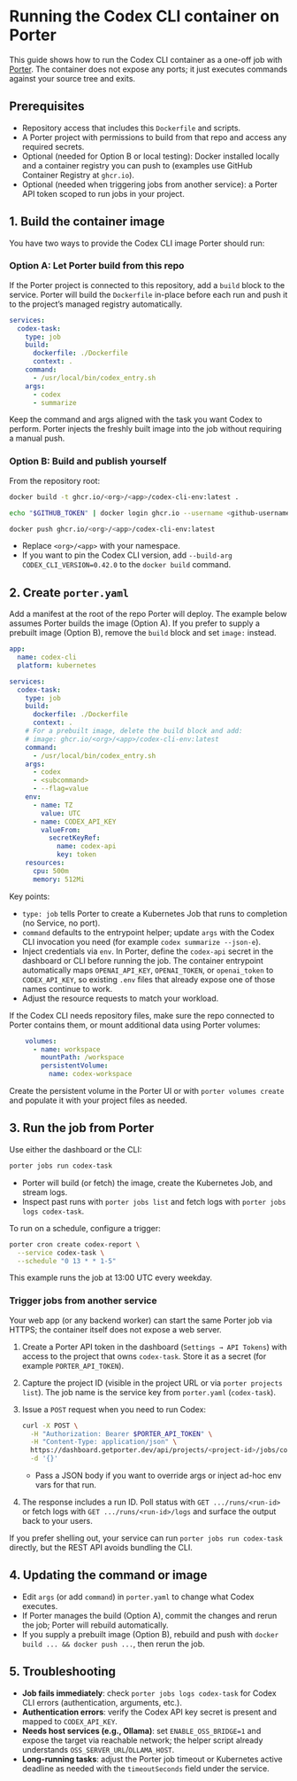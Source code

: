 # Running the Codex CLI container on Porter

This guide shows how to run the Codex CLI container as a one-off job with [Porter](https://www.porter.run). The container does not expose any ports; it just executes commands against your source tree and exits.

## Prerequisites
- Repository access that includes this `Dockerfile` and scripts.
- A Porter project with permissions to build from that repo and access any required secrets.
- Optional (needed for Option B or local testing): Docker installed locally and a container registry you can push to (examples use GitHub Container Registry at `ghcr.io`).
- Optional (needed when triggering jobs from another service): a Porter API token scoped to run jobs in your project.

## 1. Build the container image
You have two ways to provide the Codex CLI image Porter should run:

### Option A: Let Porter build from this repo
If the Porter project is connected to this repository, add a `build` block to the service. Porter will build the `Dockerfile` in-place before each run and push it to the project’s managed registry automatically.

```yaml
services:
  codex-task:
    type: job
    build:
      dockerfile: ./Dockerfile
      context: .
    command:
      - /usr/local/bin/codex_entry.sh
    args:
      - codex
      - summarize
```

Keep the command and args aligned with the task you want Codex to perform. Porter injects the freshly built image into the job without requiring a manual push.

### Option B: Build and publish yourself
From the repository root:

```bash
docker build -t ghcr.io/<org>/<app>/codex-cli-env:latest .

echo "$GITHUB_TOKEN" | docker login ghcr.io --username <github-username> --password-stdin

docker push ghcr.io/<org>/<app>/codex-cli-env:latest
```

- Replace `<org>/<app>` with your namespace.
- If you want to pin the Codex CLI version, add `--build-arg CODEX_CLI_VERSION=0.42.0` to the `docker build` command.

## 2. Create `porter.yaml`
Add a manifest at the root of the repo Porter will deploy. The example below assumes Porter builds the image (Option A). If you prefer to supply a prebuilt image (Option B), remove the `build` block and set `image:` instead.

```yaml
app:
  name: codex-cli
  platform: kubernetes

services:
  codex-task:
    type: job
    build:
      dockerfile: ./Dockerfile
      context: .
    # For a prebuilt image, delete the build block and add:
    # image: ghcr.io/<org>/<app>/codex-cli-env:latest
    command:
      - /usr/local/bin/codex_entry.sh
    args:
      - codex
      - <subcommand>
      - --flag=value
    env:
      - name: TZ
        value: UTC
      - name: CODEX_API_KEY
        valueFrom:
          secretKeyRef:
            name: codex-api
            key: token
    resources:
      cpu: 500m
      memory: 512Mi
```

Key points:
- `type: job` tells Porter to create a Kubernetes Job that runs to completion (no Service, no port).
- `command` defaults to the entrypoint helper; update `args` with the Codex CLI invocation you need (for example `codex summarize --json-e`).
- Inject credentials via `env`. In Porter, define the `codex-api` secret in the dashboard or CLI before running the job. The container entrypoint automatically maps `OPENAI_API_KEY`, `OPENAI_TOKEN`, or `openai_token` to `CODEX_API_KEY`, so existing `.env` files that already expose one of those names continue to work.
- Adjust the resource requests to match your workload.

If the Codex CLI needs repository files, make sure the repo connected to Porter contains them, or mount additional data using Porter volumes:

```yaml
    volumes:
      - name: workspace
        mountPath: /workspace
        persistentVolume:
          name: codex-workspace
```

Create the persistent volume in the Porter UI or with `porter volumes create` and populate it with your project files as needed.

## 3. Run the job from Porter
Use either the dashboard or the CLI:

```bash
porter jobs run codex-task
```

- Porter will build (or fetch) the image, create the Kubernetes Job, and stream logs.
- Inspect past runs with `porter jobs list` and fetch logs with `porter jobs logs codex-task`.

To run on a schedule, configure a trigger:

```bash
porter cron create codex-report \
  --service codex-task \
  --schedule "0 13 * * 1-5"
```

This example runs the job at 13:00 UTC every weekday.

### Trigger jobs from another service
Your web app (or any backend worker) can start the same Porter job via HTTPS; the container itself does not expose a web server.

1. Create a Porter API token in the dashboard (`Settings → API Tokens`) with access to the project that owns `codex-task`. Store it as a secret (for example `PORTER_API_TOKEN`).
2. Capture the project ID (visible in the project URL or via `porter projects list`). The job name is the service key from `porter.yaml` (`codex-task`).
3. Issue a `POST` request when you need to run Codex:

   ```bash
   curl -X POST \
     -H "Authorization: Bearer $PORTER_API_TOKEN" \
     -H "Content-Type: application/json" \
     https://dashboard.getporter.dev/api/projects/<project-id>/jobs/codex-task/run \
     -d '{}'
   ```

   - Pass a JSON body if you want to override args or inject ad-hoc env vars for that run.
4. The response includes a run ID. Poll status with `GET .../runs/<run-id>` or fetch logs with `GET .../runs/<run-id>/logs` and surface the output back to your users.

If you prefer shelling out, your service can run `porter jobs run codex-task` directly, but the REST API avoids bundling the CLI.

## 4. Updating the command or image
- Edit `args` (or add `command`) in `porter.yaml` to change what Codex executes.
- If Porter manages the build (Option A), commit the changes and rerun the job; Porter will rebuild automatically.
- If you supply a prebuilt image (Option B), rebuild and push with `docker build ... && docker push ...`, then rerun the job.

## 5. Troubleshooting
- **Job fails immediately**: check `porter jobs logs codex-task` for Codex CLI errors (authentication, arguments, etc.).
- **Authentication errors**: verify the Codex API key secret is present and mapped to `CODEX_API_KEY`.
- **Needs host services (e.g., Ollama)**: set `ENABLE_OSS_BRIDGE=1` and expose the target via reachable network; the helper script already understands `OSS_SERVER_URL`/`OLLAMA_HOST`.
- **Long-running tasks**: adjust the Porter job timeout or Kubernetes active deadline as needed with the `timeoutSeconds` field under the service.

